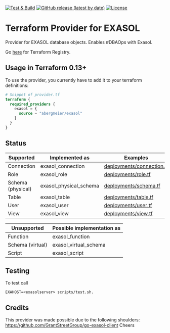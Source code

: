 [![Test & Build](https://github.com/abergmeier/terraform-provider-exasol/workflows/Test%20&%20Build/badge.svg)](https://github.com/abergmeier/terraform-provider-exasol/actions?query=workflow%3A%22Test+%26+Build%22+branch%3Amaster)
[![GitHub release (latest by date)](https://img.shields.io/github/v/release/abergmeier/terraform-provider-exasol)](https://github.com/abergmeier/terraform-provider-exasol/releases/latest)
[![License](https://img.shields.io/github/license/abergmeier/terraform-provider-exasol)](https://github.com/abergmeier/terraform-provider-exasol/blob/master/LICENSE)


# Terraform Provider for EXASOL

Provider for EXASOL database objects.
Enables #DBAOps with Exasol.

Go [here](https://registry.terraform.io/providers/abergmeier/exasol/latest) for Terraform Registry.

## Usage in Terraform 0.13+

To use the provider, you currently have to add it to your terraform definitions:

```terraform
# Snippet of provider.tf
terraform {
  required_providers {
    exasol = {
      source = "abergmeier/exasol"
    }
  }
}
```

## Status

| Supported         | Implemented as          | Examples                                               |
| ---               | ---                     | ---                                                    |
| Connection        | exasol_connection       | [deployments/connection.tf](deployments/connection.tf) |
| Role              | exasol_role             | [deployments/role.tf](deployments/role.tf)             |
| Schema (physical) | exasol_physical_schema  | [deployments/schema.tf](deployments/schema.tf)         |
| Table             | exasol_table            | [deployments/table.tf](deployments/table.tf)           |
| User              | exasol_user             | [deployments/user.tf](deployments/user.tf)             |
| View              | exasol_view             | [deployments/view.tf](deployments/view.tf)             |



| Unsupported      | Possible implementation as |
| ---              | ---                        |
| Function         | exasol_function            |
| Schema (virtual) | exasol_virtual_schema      |
| Script           | exasol_script              |


## Testing

To test call

```
EXAHOST=<exasolserver> scripts/test.sh.
```

## Credits

This provider was made possible due to the following shoulders: https://github.com/GrantStreetGroup/go-exasol-client
Cheers
